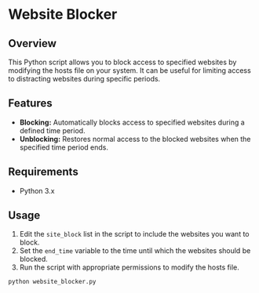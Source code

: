 # Website Blocker

## Overview

This Python script allows you to block access to specified websites by modifying the hosts file on your system. It can be useful for limiting access to distracting websites during specific periods.

## Features

- **Blocking:** Automatically blocks access to specified websites during a defined time period.
- **Unblocking:** Restores normal access to the blocked websites when the specified time period ends.

## Requirements

- Python 3.x

## Usage

1. Edit the `site_block` list in the script to include the websites you want to block.
2. Set the `end_time` variable to the time until which the websites should be blocked.
3. Run the script with appropriate permissions to modify the hosts file.

```bash
python website_blocker.py
